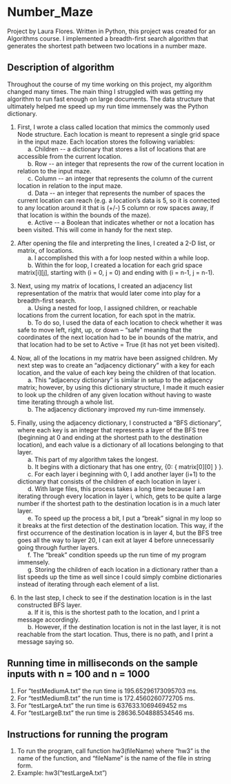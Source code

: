 # Number_Maze
Project by Laura Flores. Written in Python, this project was created for an Algorithms course. I implemented a breadth-first search algorithm that generates the shortest path between two locations in a number maze.

## Description of algorithm
Throughout the course of my time working on this project, my algorithm changed many times. The main thing I struggled with was getting my algorithm to run fast enough on large documents. The data structure that ultimately helped me speed up my run time immensely was the Python dictionary.

1.	First, I wrote a class called location that mimics the commonly used Node structure. Each location is meant to represent a single grid space in the input maze. Each location stores the following variables:<br />
&nbsp;&nbsp;&nbsp;&nbsp;&nbsp;&nbsp;a.	Children -- a dictionary that stores a list of locations that are accessible from the current location.<br /> 
&nbsp;&nbsp;&nbsp;&nbsp;&nbsp;&nbsp;b.	Row -- an integer that represents the row of the current location in relation to the input maze.<br />
&nbsp;&nbsp;&nbsp;&nbsp;&nbsp;&nbsp;c.	Column -- an integer that represents the column of the current location in relation to the input maze.<br /> 
&nbsp;&nbsp;&nbsp;&nbsp;&nbsp;&nbsp;d.	Data -- an integer that represents the number of spaces the current location can reach (e.g. a location’s data is 5, so it is connected to any location around it that is (+/-) 5 column or row spaces away, if that location is within the bounds of the maze).<br />
&nbsp;&nbsp;&nbsp;&nbsp;&nbsp;&nbsp;e.	Active -- a Boolean that indicates whether or not a location has been visited. This will come in handy for the next step.<br />

2.	After opening the file and interpreting the lines, I created a 2-D list, or matrix, of locations.<br />
&nbsp;&nbsp;&nbsp;&nbsp;&nbsp;&nbsp;a.	I accomplished this with a for loop nested within a while loop.<br />
&nbsp;&nbsp;&nbsp;&nbsp;&nbsp;&nbsp;b.	Within the for loop, I created a location for each grid space matrix[i][j], starting with (i = 0, j = 0) and ending with (i = n-1, j = n-1).<br />

3.	Next, using my matrix of locations, I created an adjacency list representation of the matrix that would later come into play for a breadth-first search.<br />
&nbsp;&nbsp;&nbsp;&nbsp;&nbsp;&nbsp;a.	Using a nested for loop, I assigned children, or reachable locations from the current location, for each spot in the matrix.<br />
&nbsp;&nbsp;&nbsp;&nbsp;&nbsp;&nbsp;b.	To do so, I used the data of each location to check whether it was safe to move left, right, up, or down – “safe” meaning that the coordinates of the next location had to be in bounds of the matrix, and that location had to be set to Active = True (it has not yet been visited).<br />

4.	Now, all of the locations in my matrix have been assigned children. My next step was to create an “adjacency dictionary” with a key for each location, and the value of each key being the children of that location.<br />
&nbsp;&nbsp;&nbsp;&nbsp;&nbsp;&nbsp;a.	This “adjacency dictionary” is similar in setup to the adjacency matrix; however, by using this dictionary structure, I made it much easier to look up the children of any given location without having to waste time iterating through a whole list.<br />
&nbsp;&nbsp;&nbsp;&nbsp;&nbsp;&nbsp;b.	The adjacency dictionary improved my run-time immensely.<br />

5.	Finally, using the adjacency dictionary, I constructed a “BFS dictionary”, where each key is an integer that represents a layer of the BFS tree (beginning at 0 and ending at the shortest path to the destination location), and each value is a dictionary of all locations belonging to that layer.<br />
&nbsp;&nbsp;&nbsp;&nbsp;&nbsp;&nbsp;a.	This part of my algorithm takes the longest.<br />
&nbsp;&nbsp;&nbsp;&nbsp;&nbsp;&nbsp;b.	It begins with a dictionary that has one entry, {0: { matrix[0][0] } }.<br />
&nbsp;&nbsp;&nbsp;&nbsp;&nbsp;&nbsp;c.	For each layer i beginning with 0, I add another layer (i+1) to the dictionary that consists of the children of each location in layer i.<br />
&nbsp;&nbsp;&nbsp;&nbsp;&nbsp;&nbsp;d.	With large files, this process takes a long time because I am iterating through every location in layer i, which, gets to be quite a large number if the shortest path to the destination location is in a much later layer.<br />
&nbsp;&nbsp;&nbsp;&nbsp;&nbsp;&nbsp;e.	To speed up the process a bit, I put a “break” signal in my loop so it breaks at the first detection of the destination location. This way, if the first occurrence of the destination location is in layer 4, but the BFS tree goes all the way to layer 20, I can exit at layer 4 before unnecessarily going through further layers.<br />
&nbsp;&nbsp;&nbsp;&nbsp;&nbsp;&nbsp;f.	The “break” condition speeds up the run time of my program immensely.<br />
&nbsp;&nbsp;&nbsp;&nbsp;&nbsp;&nbsp;g.	Storing the children of each location in a dictionary rather than a list speeds up the time as well since I could simply combine dictionaries instead of iterating through each element of a list.<br />

6.	In the last step, I check to see if the destination location is in the last constructed BFS layer.<br />
&nbsp;&nbsp;&nbsp;&nbsp;&nbsp;&nbsp;a.	If it is, this is the shortest path to the location, and I print a message accordingly.<br />
&nbsp;&nbsp;&nbsp;&nbsp;&nbsp;&nbsp;b.	However, if the destination location is not in the last layer, it is not reachable from the start location. Thus, there is no path, and I print a message saying so.<br />

## Running time in milliseconds on the sample inputs with n = 100 and n = 1000
1.	For “testMediumA.txt” the run time is 195.65296173095703 ms.
2.	For “testMediumB.txt” the run time is 172.4560260772705 ms.
3.	For “testLargeA.txt” the run time is 637633.1069469452 ms
4.	For “testLargeB.txt” the run time is 28636.504888534546 ms.

## Instructions for running the program
1.	To run the program, call function hw3(fileName) where “hw3” is the name of the function, and “fileName” is the name of the file in string form.
2.	Example: hw3(“testLargeA.txt”)
